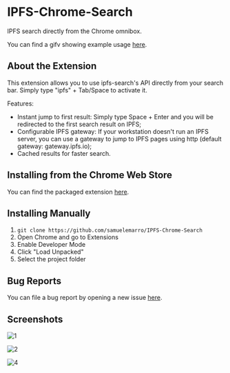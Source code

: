 # IPFS-Chrome-Search
IPFS search directly from the Chrome omnibox.

You can find a gifv showing example usage [here](https://gfycat.com/unimportantwarlikejanenschia).

## About the Extension
This extension allows you to use ipfs-search's API directly from your search bar. Simply type "ipfs" + Tab/Space to activate it.

Features:
* Instant jump to first result: Simply type Space + Enter and you will be redirected to the first search result on IPFS;
* Configurable IPFS gateway: If your workstation doesn't run an IPFS server, you can use a gateway to jump to IPFS pages using http (default gateway: gateway.ipfs.io);
* Cached results for faster search.

## Installing from the Chrome Web Store

You can find the packaged extension [here](https://chrome.google.com/webstore/detail/ipfs-search/lffnkibaadgoclbhfajpnhlobdoomfeh/related?hl=en-US).

## Installing Manually

1. `git clone https://github.com/samuelemarro/IPFS-Chrome-Search`
1. Open Chrome and go to Extensions
1. Enable Developer Mode
1. Click "Load Unpacked"
1. Select the project folder

## Bug Reports

You can file a bug report by opening a new issue [here](https://github.com/samuelemarro/IPFS-Chrome-Search/issues/new/choose).

## Screenshots

![1](https://user-images.githubusercontent.com/13946873/114268959-587bff00-9a04-11eb-9a41-4909e1de0b88.png)

![2](https://user-images.githubusercontent.com/13946873/114268961-5b76ef80-9a04-11eb-90dc-9260d82d2e3b.png)

![4](https://user-images.githubusercontent.com/13946873/114268984-7b0e1800-9a04-11eb-8566-59ca9df1ce67.png)

